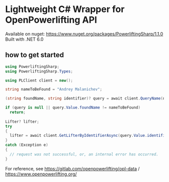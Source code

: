 # Lightweight C# Wrapper for OpenPowerlifting API

Available on nuget: https://www.nuget.org/packages/PowerliftingSharp/1.1.0
Built with .NET 6.0

## how to get started

```csharp
using PowerliftingSharp;
using PowerliftingSharp.Types;

using PLClient client = new();

string nameToBeFound = "Andrey Malanichev";

(string foundName, string identifier)? query = await client.QueryName(nameToBeFound);

if (query is null || query.Value.foundName != nameToBeFound)
  return;
  
Lifter? lifter;
try
{
  lifter = await client.GetLifterByIdentifierAsync(query.Value.identifier);
}
catch (Exception e)
{
  // request was not successful, or, an internal error has occurred.
}
```

For reference, see https://gitlab.com/openpowerlifting/opl-data / https://www.openpowerlifting.org/
